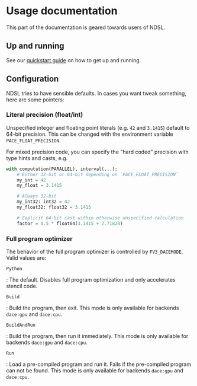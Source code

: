 # Usage documentation

This part of the documentation is geared towards users of NDSL.

## Up and running

See our [quickstart guide](../quickstart.md) on how to get up and running.

## Configuration

NDSL tries to have sensible defaults. In cases you want tweak something, here are some pointers:

### Literal precision (float/int)

Unspecified integer and floating point literals (e.g. `42` and `3.1415`) default to 64-bit precision. This can be changed with the environment variable `PACE_FLOAT_PRECISION`.

For mixed precision code, you can specify the "hard coded" precision with type hints and casts, e.g.

```python
with computation(PARALLEL), interval(...):
    # Either 32-bit or 64-bit depending on `PACE_FLOAT_PRECISION`
    my_int = 42
    my_float = 3.1415

    # Always 32-bit
    my_int32: int32 = 42
    my_float32: float32 = 3.1415

    # Explicit 64-bit cast within otherwise unspecified calculation
    factor = 0.5 * float64(3.1415 + 2.71828)
```

### Full program optimizer

The behavior of the full program optimizer is controlled by `FV3_DACEMODE`. Valid values are:

`Python`

:   The default. Disables full program optimization and only accelerates stencil code.

`Build`

:   Build the program, then exit. This mode is only available for backends `dace:gpu` and `dace:cpu`.

`BuildAndRun`

:   Build the program, then run it immediately. This mode is only available for backends `dace:gpu` and `dace:cpu`.

`Run`

:   Load a pre-compiled program and run it. Fails if the pre-compiled program can not be found. This mode is only available for backends `dace:gpu` and `dace:cpu`.
